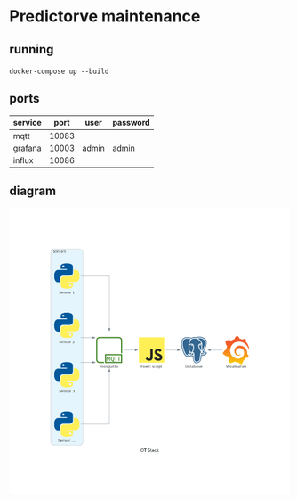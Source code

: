 # Predictorve maintenance

## running

`docker-compose up --build`

## ports
 
|service|port|user|password|
|---|---|---|---|
|mqtt|10083|||
|grafana|10003|admin|admin|
|influx|10086|||

## diagram

![Diagram of the solution](docs/iot_stack.png)